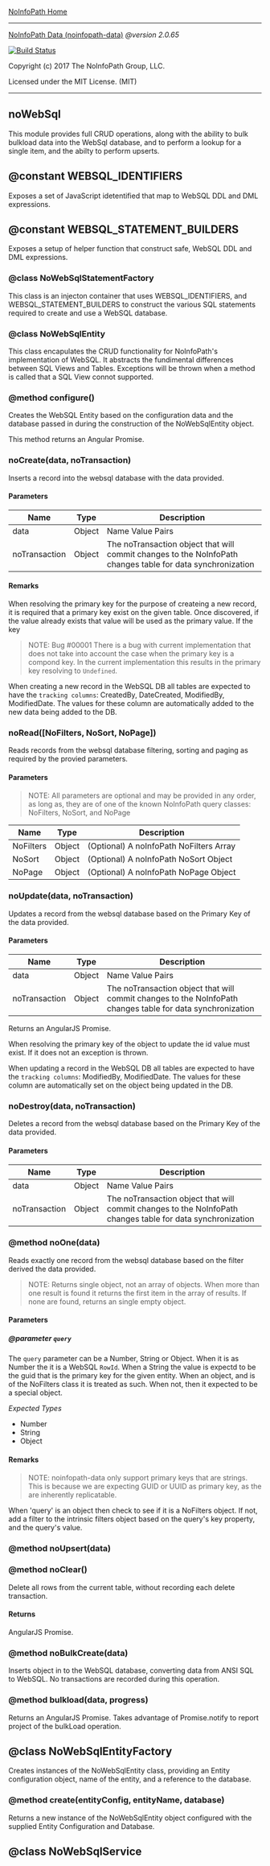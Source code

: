 [NoInfoPath Home](http://gitlab.imginconline.com/noinfopath/noinfopath/wikis/home)

___

[NoInfoPath Data (noinfopath-data)](home) *@version 2.0.65*

[![Build Status](http://gitlab.imginconline.com:8081/buildStatus/icon?job=noinfopath-data&build=6)](http://gitlab.imginconline.com/job/noinfopath-data/6/)

Copyright (c) 2017 The NoInfoPath Group, LLC.

Licensed under the MIT License. (MIT)

___

noWebSql
--------

This module provides full CRUD operations, along with the ability to bulk
bulkload data into the WebSql database, and to perform a lookup for a single item,
and the abilty to perform upserts.

## @constant WEBSQL_IDENTIFIERS

Exposes a set of JavaScript idetentified that map to WebSQL DDL and DML expressions.

## @constant WEBSQL_STATEMENT_BUILDERS

Exposes a setup of helper function that construct safe, WebSQL DDL and DML expressions.

### @class NoWebSqlStatementFactory

This class is an injecton container that uses WEBSQL_IDENTIFIERS, and
WEBSQL_STATEMENT_BUILDERS to construct the various SQL statements
required to create and use a WebSQL database.


### @class NoWebSqlEntity

This class encapulates the CRUD functionality for NoInfoPath's implementation
of WebSQL. It abstracts the fundimental differences between SQL Views and Tables.
Exceptions will be thrown when a method is called that a SQL View connot supported.




### @method configure()

Creates the WebSQL Entity based on the configuration data and the database passed in
during the construction of the NoWebSqlEntity object.

This method returns an Angular Promise.

### noCreate(data, noTransaction)

Inserts a record into the websql database with the data provided.

#### Parameters

|Name|Type|Description|
|----|----|-----------|
|data|Object|Name Value Pairs|
|noTransaction|Object|The noTransaction object that will commit changes to the NoInfoPath changes table for data synchronization|

#### Remarks

When resolving the primary key for the purpose of createing a new record, it is
required that a primary key exist on the given table. Once discovered, if the
value already exists that value will be used as the primary value. If the key

> NOTE: Bug #00001
> There is a bug with current implementation that does not take into account
> the case when the primary key is a compond key. In the current implementation
> this results in the primary key resolving to `Undefined`.


When creating a new record in the WebSQL DB all tables are expected to have
the `tracking columns`: CreatedBy, DateCreated, ModifiedBy, ModifiedDate.
The values for these column are automatically added to the new data being
added to the DB.

### noRead([NoFilters, NoSort, NoPage])

Reads records from the websql database filtering, sorting and paging
as required by the provied parameters.

#### Parameters

> NOTE: All parameters are optional and may be provided in any order, as long as,
> they are of one of the known NoInfoPath query classes: NoFilters,
> NoSort, and NoPage

|Name|Type|Description|
|----|----|-----------|
|NoFilters|Object|(Optional) A noInfoPath NoFilters Array|
|NoSort|Object|(Optional) A noInfoPath NoSort Object|
|NoPage|Object|(Optional) A noInfoPath NoPage Object|

### noUpdate(data, noTransaction)

Updates a record from the websql database based on the Primary Key of the data provided.

#### Parameters

|Name|Type|Description|
|----|----|-----------|
|data|Object|Name Value Pairs|
|noTransaction|Object|The noTransaction object that will commit changes to the NoInfoPath changes table for data synchronization|

Returns an AngularJS Promise.

When resolving the primary key of the object to update
the id value must exist. If it does not an exception is thrown.

When updating a record in the WebSQL DB all tables are expected to have
the `tracking columns`: ModifiedBy, ModifiedDate.
The values for these column are automatically set on the object
being updated in the DB.

### noDestroy(data, noTransaction)

Deletes a record from the websql database based on the Primary Key of the data provided.

#### Parameters

|Name|Type|Description|
|----|----|-----------|
|data|Object|Name Value Pairs|
|noTransaction|Object|The noTransaction object that will commit changes to the NoInfoPath changes table for data synchronization|

### @method noOne(data)

Reads exactly one record from the websql database based on the filter derived the data provided.

> NOTE: Returns single object, not an array of objects. When more than one result is found it returns
> the first item in the array of results.  If none are found, returns an single empty object.

#### Parameters

##### @parameter `query`

The `query` parameter can be a Number, String or Object. When it
is as Number the it is a WebSQL `RowId`. When a String the value
is expectd to be the guid that is the primary key for the given
entity.  When an object, and is of the NoFilters class it is treated
as such. When not, then it expected to be a special object.

*Expected Types*
- Number
- String
- Object

#### Remarks

> NOTE: noinfopath-data only support primary keys that are strings. This
> is because we are expecting GUID or UUID as primary key, as the are
> inherently replicatable.


When 'query' is an object then check to see if it is a
NoFilters object.  If not, add a filter to the intrinsic filters object
based on the query's key property, and the query's value.

### @method noUpsert(data)

### @method noClear()

Delete all rows from the current table, without recording each delete transaction.

#### Returns
AngularJS Promise.

### @method noBulkCreate(data)

Inserts object in to the WebSQL database, converting data from
ANSI SQL to WebSQL.  No transactions are recorded during this operation.

### @method bulkload(data, progress)

Returns an AngularJS Promise.  Takes advantage of
Promise.notify to report project of the bulkLoad operation.

## @class NoWebSqlEntityFactory

Creates instances of the NoWebSqlEntity class, providing an Entity
configuration object, name of the entity, and a reference to the database.



### @method create(entityConfig, entityName, database)

Returns a new instance of the NoWebSqlEntity object configured with the
supplied Entity Configuration and Database.


## @class NoWebSqlService

